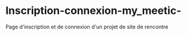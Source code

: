 # Inscription-connexion-my_meetic-
Page d'inscription et de connexion d'un projet de site de rencontre
